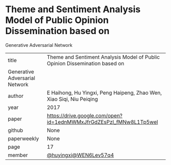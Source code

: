 # Theme and Sentiment Analysis Model of Public Opinion Dissemination based on
Generative Adversarial Network

|  |  |
| :--- | :--- |
| title |Theme and Sentiment Analysis Model of Public Opinion Dissemination based on
Generative Adversarial Network |
| author |E Haihong, Hu Yingxi, Peng Haipeng, Zhao Wen, Xiao Siqi, Niu Peiqing |
| year | 2017 |
| paper |https://drive.google.com/open?id=1ednMWMxJfrGdZEsPzI_fMNw8L1Tp5wel|
| github |  None |
| paperweekly | None |
| page |17|
| member | [@huyingxi](https://github.com/huyingxi)[@WEN6Lev57q4](https://github.com/WEN6Lev57q4)|
